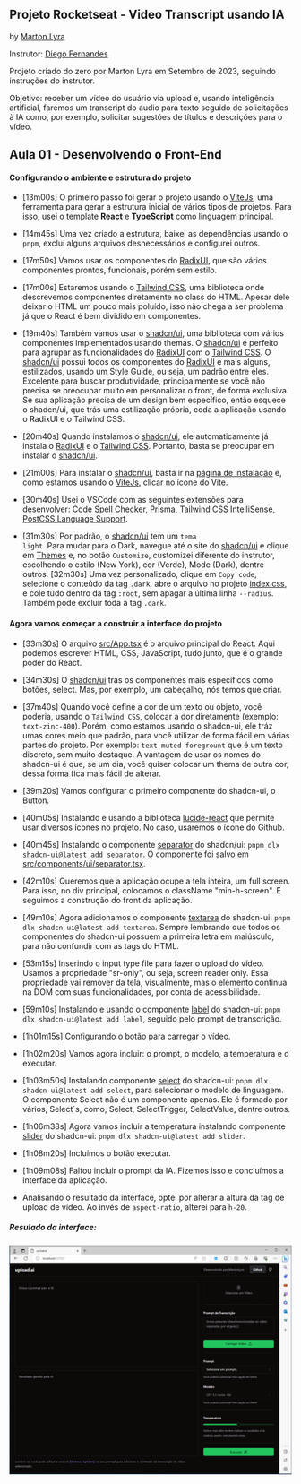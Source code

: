 ## Projeto Rocketseat - Video Transcript usando IA
by [Marton Lyra](https://github.com/MartonLyra/video-transcript-ai)

Instrutor: [Diego Fernandes](https://blog.rocketseat.com.br/author/diego/)

Projeto criado do zero por Marton Lyra em Setembro de 2023, seguindo instruções do instrutor.


Objetivo: receber um vídeo do usuário via upload e, usando inteligência artificial, faremos um transcript do audio para texto seguido de solicitações à IA como, por exemplo, solicitar sugestões de títulos e descrições para o vídeo.


## Aula 01 - Desenvolvendo o Front-End

#### Configurando o ambiente e estrutura do projeto

- [13m00s] O primeiro passo foi gerar o projeto usando o [ViteJs](https://vitejs.dev/), uma ferramenta para gerar a estrutura inicial de vários tipos de projetos. Para isso, usei o template **React** e **TypeScript** como linguagem principal.
- [14m45s] Uma vez criado a estrutura, baixei as dependências usando o <code>pnpm</code>, excluí alguns arquivos desnecessários e configurei outros.
- [17m50s] Vamos usar os componentes do [RadixUI](https://www.radix-ui.com/RadixUI), que são vários componentes prontos, funcionais, porém sem estilo.
- [17m00s] Estaremos usando o [Tailwind CSS](https://tailwindcss.com/), uma biblioteca onde descrevemos componentes diretamente no class do HTML. Apesar dele deixar o HTML um pouco mais poluído, isso não chega a ser problema já que o React é bem dividido em componentes.
- [19m40s] Também vamos usar o [shadcn/ui](https://ui.shadcn.com/), uma biblioteca com vários componentes implementados usando themas. O [shadcn/ui](https://ui.shadcn.com/) é perfeito para agrupar as funcionalidades do [RadixUI](https://www.radix-ui.com/RadixUI) com o [Tailwind CSS](https://tailwindcss.com/). O [shadcn/ui](https://ui.shadcn.com/) possui todos os componentes do [RadixUI](https://www.radix-ui.com/RadixUI) e mais alguns, estilizados, usando um Style Guide, ou seja, um padrão entre eles. Excelente para buscar produtividade, principalmente se você não precisa se preocupar muito em personalizar o front, de forma exclusiva. Se sua aplicação precisa de um design bem específico, então esquece o shadcn/ui, que trás uma estilização própria, coda a aplicação usando o RadixUI e o Tailwind CSS.

- [20m40s] Quando instalamos o [shadcn/ui](https://ui.shadcn.com/), ele automaticamente já instala o [RadixUI](https://www.radix-ui.com/RadixUI) e o [Tailwind CSS](https://tailwindcss.com/). Portanto, basta se preocupar em instalar o [shadcn/ui](https://ui.shadcn.com/).

- [21m00s] Para instalar o [shadcn/ui](https://ui.shadcn.com/), basta ir na [página de instalação](https://ui.shadcn.com/docs/installation) e, como estamos usando o [ViteJs](https://vitejs.dev/), clicar no ícone do Vite.

- [30m40s] Usei o VSCode com as seguintes extensões para desenvolver: [Code Spell Checker](https://marketplace.visualstudio.com/items?itemName=streetsidesoftware.code-spell-checker), [Prisma](https://marketplace.visualstudio.com/items?itemName=Prisma.prisma), [Tailwind CSS IntelliSense](https://marketplace.visualstudio.com/items?itemName=bradlc.vscode-tailwindcss), [PostCSS Language Support](https://marketplace.visualstudio.com/items?itemName=csstools.postcss).

- [31m30s] Por padrão, o [shadcn/ui](https://ui.shadcn.com/) tem um <code>tema light</code>. Para mudar para o Dark, navegue até o site do [shadcn/ui](https://ui.shadcn.com/) e clique em [Themes](https://ui.shadcn.com/themes) e, no botão <code>Customize</code>, customizei diferente do instrutor, escolhendo o estilo (New York), cor (Verde), Mode (Dark), dentre outros. [32m30s] Uma vez personalizado, clique em <code>Copy code</code>, selecione o conteúdo da tag <code>.dark</code>, abre o arquivo no projeto [index.css](https://github.com/MartonLyra/video-transcript-ai/blob/main/src/index.css), e cole tudo dentro da tag <code>:root</code>, sem apagar a última linha <code>--radius</code>. Também pode excluir toda a tag <code>.dark</code>.


#### Agora vamos começar a construir a interface do projeto

- [33m30s] O arquivo [src/App.tsx](https://github.com/MartonLyra/video-transcript-ai/blob/main/src/App.tsx) é o arquivo principal do React. Aqui podemos escrever HTML, CSS, JavaScript, tudo junto, que é o grande poder do React.

- [34m30s] O [shadcn/ui](https://ui.shadcn.com/) trás os componentes mais específicos como botões, select. Mas, por exemplo, um cabeçalho, nós temos que criar.

- [37m40s] Quando você define a cor de um texto ou objeto, você poderia, usando o <code>Tailwind CSS</code>, colocar a dor diretamente (exemplo: <code>text-zinc-400</code>). Porém, como estamos usando o shadcn-ui, ele tráz umas cores meio que padrão, para você utilizar de forma fácil em várias partes do projeto. Por exemplo: <code>text-muted-foregrount</code> que é um texto discreto, sem muito destaque. A vantagem de usar os nomes do shadcn-ui é que, se um dia, você quiser colocar um thema de outra cor, dessa forma fica mais fácil de alterar.

- [39m20s] Vamos configurar o primeiro componente do shadcn-ui, o Button.

- [40m05s] Instalando e usando a biblioteca [lucide-react](https://lucide.dev/guide/packages/lucide-react) que permite usar diversos ícones no projeto. No caso, usaremos o ícone do Github.

- [40m45s] Instalando o componente [separator](https://ui.shadcn.com/docs/components/separator) do shadcn/ui: <code>pnpm dlx shadcn-ui@latest add separator</code>. O componente foi salvo em [src/components/ui/separator.tsx](https://github.com/MartonLyra/video-transcript-ai/blob/main/src/components/ui/separator.tsx).

- [42m10s] Queremos que a aplicação ocupe a tela inteira, um full screen. Para isso, no div principal, colocamos o className "min-h-screen". E seguimos a construção do front da aplicação.

- [49m10s] Agora adicionamos o componente [textarea](https://ui.shadcn.com/docs/components/textarea) do shadcn-ui: <code>pnpm dlx shadcn-ui@latest add textarea</code>. Sempre lembrando que todos os componentes do shadcn-ui possuem a primeira letra em maiúsculo, para não confundir com as tags do HTML.

- [53m15s] Inserindo o input type file para fazer o upload do vídeo. Usamos a propriedade "sr-only", ou seja, screen reader only. Essa propriedade vai remover da tela, visualmente, mas o elemento continua na DOM com suas funcionalidades, por conta de acessibilidade.

- [59m10s] Instalando e usando o componente [label](https://ui.shadcn.com/docs/components/label) do shadcn-ui: <code>pnpm dlx shadcn-ui@latest add label</code>, seguido pelo prompt de transcrição.

- [1h01m15s] Configurando o botão para carregar o vídeo.

- [1h02m20s] Vamos agora incluir: o prompt, o modelo, a temperatura e o executar.

- [1h03m50s] Instalando componente [select](https://ui.shadcn.com/docs/components/select) do shadcn-ui: <code>pnpm dlx shadcn-ui@latest add select</code>, para selecionar o modelo de linguagem. O componente Select não é um componente apenas. Ele é formado por vários, Select´s, como, Select, SelectTrigger, SelectValue, dentre outros.

- [1h06m38s] Agora vamos incluir a temperatura instalando componente [slider](https://ui.shadcn.com/docs/components/slider) do shadcn-ui: <code>pnpm dlx shadcn-ui@latest add slider</code>.

- [1h08m20s] Incluímos o botão executar.

- [1h09m08s] Faltou incluir o prompt da IA. Fizemos isso e concluímos a interface da aplicação.

- Analisando o resultado da interface, optei por alterar a altura da tag de upload de vídeo. Ao invés de <code>aspect-ratio</code>, alterei para <code>h-20</code>.

##### **Resulado da interface:**

![Print Front-end da aplicação](https://github.com/MartonLyra/video-transcript-ai/blob/main/prints/User%20Interface%20desenvolvido.PNG?raw=true)